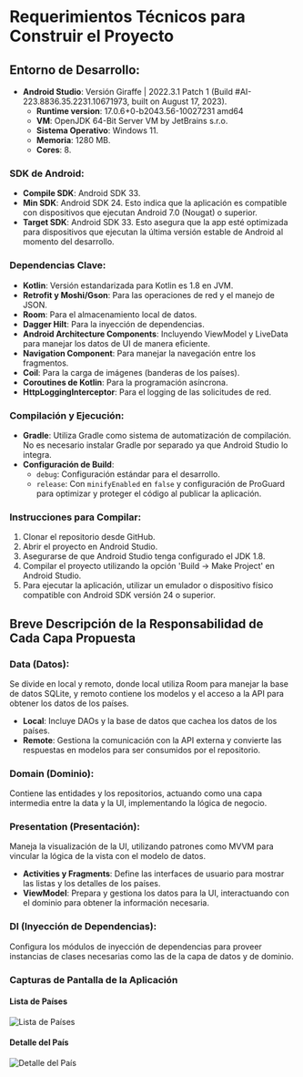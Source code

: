 # Requerimientos Técnicos para Construir el Proyecto

## Entorno de Desarrollo:
- **Android Studio**: Versión Giraffe | 2022.3.1 Patch 1 (Build #AI-223.8836.35.2231.10671973, built on August 17, 2023).
  - **Runtime version**: 17.0.6+0-b2043.56-10027231 amd64
  - **VM**: OpenJDK 64-Bit Server VM by JetBrains s.r.o.
  - **Sistema Operativo**: Windows 11.
  - **Memoria**: 1280 MB.
  - **Cores**: 8.

### SDK de Android:
- **Compile SDK**: Android SDK 33.
- **Min SDK**: Android SDK 24. Esto indica que la aplicación es compatible con dispositivos que ejecutan Android 7.0 (Nougat) o superior.
- **Target SDK**: Android SDK 33. Esto asegura que la app esté optimizada para dispositivos que ejecutan la última versión estable de Android al momento del desarrollo.

### Dependencias Clave:
- **Kotlin**: Versión estandarizada para Kotlin es 1.8 en JVM.
- **Retrofit y Moshi/Gson**: Para las operaciones de red y el manejo de JSON.
- **Room**: Para el almacenamiento local de datos.
- **Dagger Hilt**: Para la inyección de dependencias.
- **Android Architecture Components**: Incluyendo ViewModel y LiveData para manejar los datos de UI de manera eficiente.
- **Navigation Component**: Para manejar la navegación entre los fragmentos.
- **Coil**: Para la carga de imágenes (banderas de los países).
- **Coroutines de Kotlin**: Para la programación asíncrona.
- **HttpLoggingInterceptor**: Para el logging de las solicitudes de red.
  
### Compilación y Ejecución:
- **Gradle**: Utiliza Gradle como sistema de automatización de compilación. No es necesario instalar Gradle por separado ya que Android Studio lo integra.
- **Configuración de Build**: 
  - `debug`: Configuración estándar para el desarrollo.
  - `release`: Con `minifyEnabled` en `false` y configuración de ProGuard para optimizar y proteger el código al publicar la aplicación.

### Instrucciones para Compilar:
1. Clonar el repositorio desde GitHub.
2. Abrir el proyecto en Android Studio.
3. Asegurarse de que Android Studio tenga configurado el JDK 1.8.
4. Compilar el proyecto utilizando la opción 'Build -> Make Project' en Android Studio.
5. Para ejecutar la aplicación, utilizar un emulador o dispositivo físico compatible con Android SDK versión 24 o superior.

## Breve Descripción de la Responsabilidad de Cada Capa Propuesta
### Data (Datos):
Se divide en local y remoto, donde local utiliza Room para manejar la base de datos SQLite, y remoto contiene los modelos y el acceso a la API para obtener los datos de los países.
  - **Local**: Incluye DAOs y la base de datos que cachea los datos de los países.
  - **Remote**: Gestiona la comunicación con la API externa y convierte las respuestas en modelos para ser consumidos por el repositorio.

### Domain (Dominio):
Contiene las entidades y los repositorios, actuando como una capa intermedia entre la data y la UI, implementando la lógica de negocio.

### Presentation (Presentación):
Maneja la visualización de la UI, utilizando patrones como MVVM para vincular la lógica de la vista con el modelo de datos.
  - **Activities y Fragments**: Define las interfaces de usuario para mostrar las listas y los detalles de los países.
  - **ViewModel**: Prepara y gestiona los datos para la UI, interactuando con el dominio para obtener la información necesaria.

### DI (Inyección de Dependencias):
Configura los módulos de inyección de dependencias para proveer instancias de clases necesarias como las de la capa de datos y de dominio.

### Capturas de Pantalla de la Aplicación

#### Lista de Países
![Lista de Países](https://github.com/JonathanRamirez1/Explorer-Countries/blob/main/List_Country.jpg)

#### Detalle del País
![Detalle del País](https://github.com/JonathanRamirez1/Explorer-Countries/blob/main/Detail_Country.jpg)

